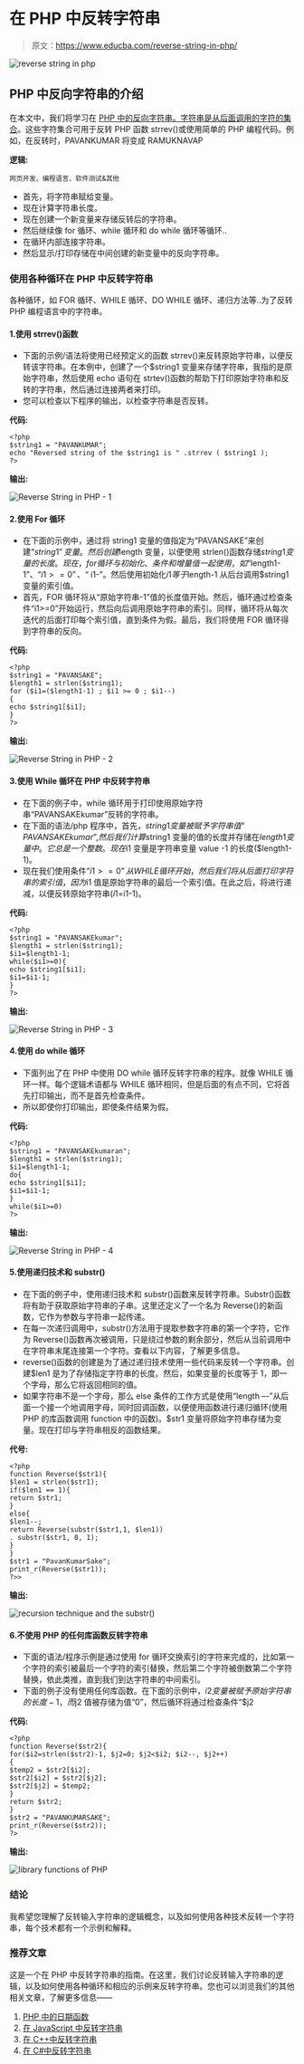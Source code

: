 # 在 PHP 中反转字符串

> 原文：<https://www.educba.com/reverse-string-in-php/>

![reverse string in php](img/bf15476087d8ec7c18ba0519a37e5055.png)



## PHP 中反向字符串的介绍

在本文中，我们将学习在 [PHP 中的反向字符串。字符串是从后面调用的字符的集合](https://www.educba.com/what-is-php/)。这些字符集合可用于反转 PHP 函数 strrev()或使用简单的 PHP 编程代码。例如，在反转时，PAVANKUMAR 将变成 RAMUKNAVAP

**逻辑:**

<small>网页开发、编程语言、软件测试&其他</small>

*   首先，将字符串赋给变量。
*   现在计算字符串长度。
*   现在创建一个新变量来存储反转后的字符串。
*   然后继续像 for 循环、while 循环和 do while 循环等循环..
*   在循环内部连接字符串。
*   然后显示/打印存储在中间创建的新变量中的反向字符串。

### 使用各种循环在 PHP 中反转字符串

各种循环，如 FOR 循环、WHILE 循环、DO WHILE 循环、递归方法等..为了反转 PHP 编程语言中的字符串。

#### 1.使用 strrev()函数

*   下面的示例/语法将使用已经预定义的函数 strrev()来反转原始字符串，以便反转该字符串。在本例中，创建了一个$string1 变量来存储字符串，我指的是原始字符串，然后使用 echo 语句在 strtev()函数的帮助下打印原始字符串和反转的字符串，然后通过连接两者来打印。
*   您可以检查以下程序的输出，以检查字符串是否反转。

**代码:**

```
<?php
$string1 = "PAVANKUMAR";
echo "Reversed string of the $string1 is " .strrev ( $string1 );
?>
```

**输出:**

![Reverse String in PHP - 1](img/e70324e4fa134b0ca44d50aa943423ce.png)



#### 2.使用 For 循环

*   在下面的示例中，通过将 string1 变量的值指定为“PAVANSAKE”来创建“$string1”变量。然后创建$length 变量，以便使用 strlen()函数存储$string1 变量的长度。现在，for 循环与初始化、条件和增量值一起使用，如“$length1-1”、“$i1>=0”、“$ i1-”。然后使用初始化$i1 等于$length-1 从后台调用$string1 变量的索引值。
*   首先，FOR 循环将从“原始字符串-1”值的长度值开始。然后，循环通过检查条件“i1>=0”开始运行，然后向后调用原始字符串的索引。同样，循环将从每次迭代的后面打印每个索引值，直到条件为假。最后，我们将使用 FOR 循环得到字符串的反向。

**代码:**

```
<?php
$string1 = "PAVANSAKE";
$length1 = strlen($string1);
for ($i1=($length1-1) ; $i1 >= 0 ; $i1--)
{
echo $string1[$i1];
}
?>
```

**输出:**

![Reverse String in PHP - 2](img/2720488bcce85bebd79b0e91a2a7c2a6.png)



#### 3.使用 While 循环在 PHP 中反转字符串

*   在下面的例子中，while 循环用于打印使用原始字符串“PAVANSAKEkumar”反转的字符串。
*   在下面的语法/php 程序中，首先，$string1 变量被赋予字符串值“PAVANSAKEkumar ”,然后我们计算$string1 变量的值的长度并存储在$length1 变量中。它总是一个整数。现在$i1 变量是字符串变量 value -1 的长度($length1-1)。
*   现在我们使用条件“$i1>=0”从 WHILE 循环开始，然后我们将从后面打印字符串的索引值，因为$i1 值是原始字符串的最后一个索引值。在此之后，将进行递减，以便反转原始字符串($i1=$i1-1)。

**代码:**

```
<?php
$string1 = "PAVANSAKEkumar";
$length1 = strlen($string1);
$i1=$length1-1;
while($i1>=0){
echo $string1[$i1];
$i1=$i1-1;
}
?>
```

**输出:**

![Reverse String in PHP - 3](img/8b0334a8daa65749afe6626b7fc63ed5.png)



#### 4.使用 do while 循环

*   下面列出了在 PHP 中使用 DO while 循环反转字符串的程序。就像 WHILE 循环一样。每个逻辑术语都与 WHILE 循环相同，但是后面的有点不同，它将首先打印输出，而不是首先检查条件。
*   所以即使你打印输出，即使条件结果为假。

**代码:**

```
<?php
$string1 = "PAVANSAKEkumaran";
$length1 = strlen($string1);
$i1=$length1-1;
do{
echo $string1[$i1];
$i1=$i1-1;
}
while($i1>=0)
?>
```

**输出:**

![Reverse String in PHP - 4](img/43e71ed9618353f23c60f5cb89069ca4.png)



#### 5.使用递归技术和 substr()

*   在下面的例子中，使用递归技术和 substr()函数来反转字符串。Substr()函数将有助于获取原始字符串的子串。这里还定义了一个名为 Reverse()的新函数，它作为参数与字符串一起传递。
*   在每一次递归调用中，substr()方法用于提取参数字符串的第一个字符，它作为 Reverse()函数再次被调用，只是绕过参数的剩余部分，然后从当前调用中在字符串末尾连接第一个字符。查看以下内容，了解更多信息。
*   reverse()函数的创建是为了通过递归技术使用一些代码来反转一个字符串。创建$len1 是为了存储指定字符串的长度。然后，如果变量的长度等于 1，即一个字母，那么它将返回相同的值。
*   如果字符串不是一个字母，那么 else 条件的工作方式是使用“length –-”从后面一个接一个地调用字母，同时回调函数，以便使用函数进行递归循环(使用 PHP 的库函数调用 function 中的函数)。$str1 变量将原始字符串存储为变量。现在打印与字符串相反的函数结果。

****代号:****

```
<?php
function Reverse($str1){
$len1 = strlen($str1);
if($len1 == 1){
return $str1;
}
else{
$len1--;
return Reverse(substr($str1,1, $len1))
. substr($str1, 0, 1);
}
}
$str1 = "PavanKumarSake";
print_r(Reverse($str1));
?>>
```

**输出:**

![recursion technique and the substr()](img/94148cd497940ee6da8f5cdf6d82f820.png)



#### 6.不使用 PHP 的任何库函数反转字符串

*   下面的语法/程序示例是通过使用 for 循环交换索引的字符来完成的，比如第一个字符的索引被最后一个字符的索引替换，然后第二个字符被倒数第二个字符替换，依此类推，直到我们到达字符串的中间索引。
*   下面的例子没有使用任何库函数。在下面的示例中，$i2 变量被赋予原始字符串的长度-1，而$j2 值被存储为值“0”，然后循环将通过检查条件“$j2

**代码:**

```
<?php
function Reverse($str2){
for($i2=strlen($str2)-1, $j2=0; $j2<$i2; $i2--, $j2++)
{
$temp2 = $str2[$i2];
$str2[$i2] = $str2[$j2];
$str2[$j2] = $temp2;
}
return $str2;
}
$str2 = "PAVANKUMARSAKE";
print_r(Reverse($str2));
?>
```

**输出:**

![library functions of PHP](img/a6fca736d32b1f359f074a0997db01fd.png)



### 结论

我希望您理解了反转输入字符串的逻辑概念，以及如何使用各种技术反转一个字符串，每个技术都有一个示例和解释。

### 推荐文章

这是一个在 PHP 中反转字符串的指南。在这里，我们讨论反转输入字符串的逻辑，以及如何使用各种循环和相应的示例来反转字符串。您也可以浏览我们的其他相关文章，了解更多信息——

1.  [PHP 中的日期函数](https://www.educba.com/date-function-in-php/)
2.  [在 JavaScript 中反转字符串](https://www.educba.com/reverse-string-in-javascript/)
3.  [在 C++中反转字符串](https://www.educba.com/reverse-string-in-c-plus-plus/)
4.  [在 C#中反转字符串](https://www.educba.com/reverse-string-in-c-sharp/)





